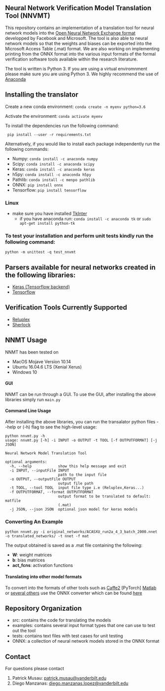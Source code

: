 ## Neural Network Verification Model Translation Tool (NNVMT)

This repository contains an implementation of a translation tool for neural network models into the [Open Neural Network Exchange format](https://github.com/onnx) developped by Facebook and Microsoft. The tool is also able to neural network models so that the weights and biases can be exported into the Microsoft Access Table (.mat) format. We are also working on implementing printing from the ONNX format into the various input formats of the formal verification software tools available within the research literature. 

The tool is written is Python 3. If you are using a virtual enviromnment please make sure you are using Python 3. We highly recommend the use of [Anaconda](https://www.anaconda.com/download/)

## Installing the translator
Create a new conda environment:  ```conda create -n myenv python=3.6```

Activate the environment: ```conda activate myenv``` 

To install the dependencies run the following command: 

``` pip install --user -r requirements.txt```

Alternatively, if you would like to install each package independently run the following commands:
  - Numpy:      ```conda install -c anaconda numpy```
  - Scipy:      ```conda install -c anaconda scipy```
  - Keras:      ```conda install -c anaconda keras``` 
  - h5py:       ```conda install -c anaconda h5py```
  - Pathlib:    ```conda install -c menpo pathlib``` 
  - ONNX:       ```pip install onnx``` 
  - Tensorflow: ```pip install tensorflow```
### Linux
- make sure you have installed [TkInter](https://wiki.python.org/moin/TkInter)
  - if you have anaconda run:
        ```conda install -c anaconda tk``` or ```sudo apt-get install python-tk ```
### To test your installation and perform unit tests kindly run the following command:
```python -m unittest -q test_nnvmt ```
## Parsers available for neural networks created in the following libraries:
- [Keras (Tensorflow backend)](https://keras.io/)
- [Tensorflow](https://www.tensorflow.org/)
## Verification Tools Currently Supported
- [Reluplex](https://github.com/guykatzz/ReluplexCav2017)
- [Sherlock](https://github.com/souradeep-111/sherlock)
## NNMT Usage 
NNMT has been tested on 
 - MacOS Mojave Version 10.14
 - Ubuntu 16.04.6 LTS (Xenial Xerus)
 - Windows 10
#### GUI 
NNMT can be run through a GUI. To use the GUI, after installing the above libraries simply run `main.py`
#### Command Line Usage
After installing the above libraries, you can run the transalator python files --help or (-h) flag to see the high-level usage:

``` 
python nnvmt.py -h 
usage: nnvmt.py [-h] -i INPUT -o OUTPUT -t TOOL [-f OUTPUTFORMAT] [-j JSON]

Neural Network Model Translation Tool

optional arguments:
  -h, --help            show this help message and exit
  -i INPUT, --inputFile INPUT
                        path to the input file
  -o OUTPUT, --outputFile OUTPUT
                        output file path
  -t TOOL, --tool TOOL  input file type i.e (Reluplex,Keras...)
  -f OUTPUTFORMAT, --format OUTPUTFORMAT
                        output format to be translated to default: matfile
                        (.mat)
  -j JSON, --json JSON  optional json model for keras models
```
### Converting An Example
```python nnvmt.py -i original_networks/ACASXU_run2a_4_3_batch_2000.nnet -o translated_networks/ -t nnet -f mat```

The output obtained is saved as a .mat file containing the following:
- **W**: weight matrices
- **b**: bias matrices
- **act_fcns**: activation functions
#### Translating into other model formats
To convert into the formats of other tools such as [Caffe2](https://caffe2.ai/docs/getting-started.html?platform=mac&configuration=prebuilt) [PyTorch] [Matlab](https://www.mathworks.com/matlabcentral/fileexchange/67296-deep-learning-toolbox-converter-for-onnx-model-format) or [several others](http://onnx.ai/getting-started) use the ONNX converter which can be found [here](https://github.com/onnx/tutorials)

## Repository Organization
- src: contains the code for translating the models
- examples: contains several input format types that one can use to test out the tool
- tests: contains text files with test cases for unit testing
- ONNX: a collection of neural network models stored in the ONNX format
## Contact
For questions please contact 
1. Patrick Musau: patrick.musau@vanderbilt.edu
2. Diego Manzanas: diego.manzanas.lopez@vanderbilt.edu


